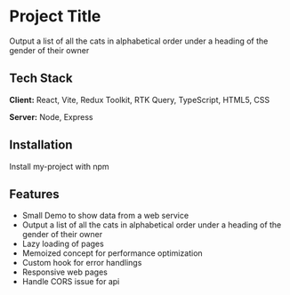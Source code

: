 # Project Title

Output a list of all the cats in alphabetical order under a heading of the gender of their owner

## Tech Stack

**Client:** React, Vite, Redux Toolkit, RTK Query, TypeScript, HTML5, CSS

**Server:** Node, Express

## Installation

Install my-project with npm

## Features

- Small Demo to show data from a web service
- Output a list of all the cats in alphabetical order under a heading of the gender of their owner
- Lazy loading of pages
- Memoized concept for performance optimization
- Custom hook for error handlings
- Responsive web pages
- Handle CORS issue for api

